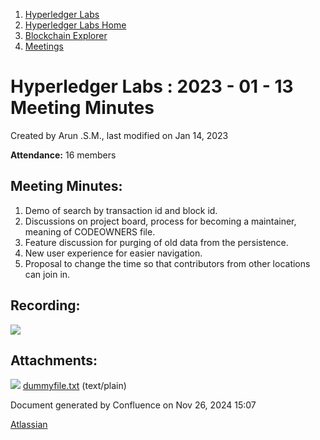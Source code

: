 1. [Hyperledger Labs](index.html)
2. [Hyperledger Labs Home](Hyperledger-Labs-Home_20283400.html)
3. [Blockchain Explorer](Blockchain-Explorer_20294340.html)
4. [Meetings](Meetings_20290580.html)

# Hyperledger Labs : 2023 - 01 - 13 Meeting Minutes

Created by Arun .S.M., last modified on Jan 14, 2023

**Attendance:** 16 members

## Meeting Minutes:

1. Demo of search by transaction id and block id.
2. Discussions on project board, process for becoming a maintainer, meaning of CODEOWNERS file.
3. Feature discussion for purging of old data from the persistence.
4. New user experience for easier navigation.
5. Proposal to change the time so that contributors from other locations can join in.

## Recording:

![](plugins/servlet/confluence/placeholder/unknown-attachment)

## Attachments:

![](images/icons/bullet_blue.gif) [dummyfile.txt](attachments/20290597/20294349.txt) (text/plain)

Document generated by Confluence on Nov 26, 2024 15:07

[Atlassian](http://www.atlassian.com/)
